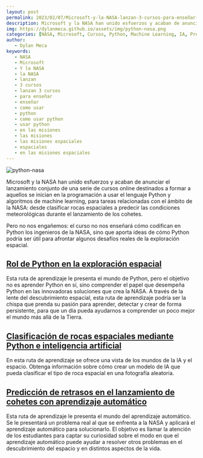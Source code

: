 ```yaml
---
layout: post
permalink: 2023/02/07/Microsoft-y-la-NASA-lanzan-3-cursos-para-enseñar-cómo-usar-Python-en-las-misiones-espaciales.html
description: Microsoft y la NASA han unido esfuerzos y acaban de anunciar el lanzamiento conjunto de una serie de cursos online destinados a formar a aquellos se inician en la programación a usar el lenguaje Python y algoritmos de machine learning, para tareas relacionadas con el ámbito de la NASA desde clasificar rocas espaciales a predecir las condiciones meteorológicas durante el lanzamiento de los cohetes.
img: https://dylanmeca.github.io/assets/img/python-nasa.png
categories: [NASA, Microsoft, Cursos, Python, Machine Learning, IA, Programacion, Informatica, Ciencia]
author:
   - Dylan Meca
keywords:
   - NASA
   - Microsoft
   - Y la NASA
   - la NASA
   - lanzan
   - 3 cursos
   - lanzan 3 cursos
   - para enseñar
   - enseñar
   - como usar
   - python
   - como usar python
   - usar python
   - en las misiones
   - las misiones
   - las misiones espaciales
   - espaciales
   - en las misiones espaciales
---
```


![python-nasa](https://dylanmeca.github.io/assets/img/python-nasa.png)

Microsoft y la NASA han unido esfuerzos y acaban de anunciar el lanzamiento conjunto de una serie de cursos online destinados a formar 
a aquellos se inician en la programación a usar el lenguaje Python y algoritmos de machine learning, para tareas relacionadas con el ámbito de la NASA: 
desde clasificar rocas espaciales a predecir las condiciones meteorológicas durante el lanzamiento de los cohetes.

Pero no nos engañemos: el curso no nos enseñará cómo codifican en Python los ingenieros de la NASA, 
sino que aporta ideas de cómo Python podría ser útil para afrontar algunos desafíos reales de la exploración espacial.

## [Rol de Python en la exploración espacial](https://learn.microsoft.com/es-es/training/paths/introduction-python-space-exploration-nasa/)

Esta ruta de aprendizaje le presenta el mundo de Python, pero el objetivo no es aprender Python en sí, 
sino comprender el papel que desempeña Python en las innovadoras soluciones que crea la NASA. A través de la lente del descubrimiento espacial, 
esta ruta de aprendizaje podría ser la chispa que prenda su pasión para aprender, detectar y crear de forma persistente, para que un día pueda 
ayudarnos a comprender un poco mejor el mundo más allá de la Tierra.

## [Clasificación de rocas espaciales mediante Python e inteligencia artificial](https://learn.microsoft.com/es-es/training/paths/classify-space-rocks-artificial-intelligence-nasa/)

En esta ruta de aprendizaje se ofrece una vista de los mundos de la IA y el espacio. Obtenga información sobre cómo crear un 
modelo de IA que pueda clasificar el tipo de roca espacial en una fotografía aleatoria.

## [Predicción de retrasos en el lanzamiento de cohetes con aprendizaje automático](https://learn.microsoft.com/es-es/training/paths/machine-learning-predict-launch-delay-nasa/)

Esta ruta de aprendizaje le presenta el mundo del aprendizaje automático. Se le presentará un problema real al que se enfrenta a la NASA y 
aplicará el aprendizaje automático para solucionarlo. El objetivo es llamar la atención de los estudiantes para captar su curiosidad sobre 
el modo en que el aprendizaje automático puede ayudar a resolver otros problemas en el descubrimiento del espacio y en distintos aspectos de la vida.
